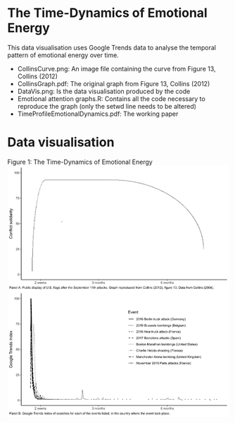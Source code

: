 # The Time-Dynamics of Emotional Energy

This data visualisation uses Google Trends data to analyse the temporal pattern of emotional energy over time.

- CollinsCurve.png: An image file containing the curve from Figure 13, Collins (2012)
- CollinsGraph.pdf: The original graph from Figure 13, Collins (2012)
- DataVis.png: Is the data visualisation produced by the code 
- Emotional attention graphs.R: Contains all the code necessary to reproduce the graph (only the setwd line needs to be altered)
- TimeProfileEmotionalDynamics.pdf: The working paper

# Data visualisation

Figure 1: The Time-Dynamics of Emotional Energy
![alt text](https://github.com/MatteoTiratelli/TimeDynamicsEmotionalEnergy/blob/main/DataVis.png)
